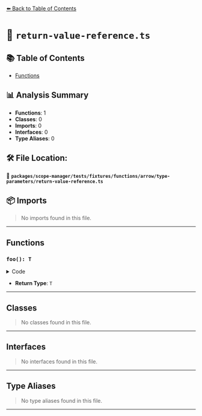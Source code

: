 [⬅️ Back to Table of Contents](../../../../../../../index.md)

# 📄 `return-value-reference.ts`

## 📚 Table of Contents

- [Functions](#functions)

## 📊 Analysis Summary

- **Functions**: 1
- **Classes**: 0
- **Imports**: 0
- **Interfaces**: 0
- **Type Aliases**: 0

## 🛠️ File Location:
📂 **`packages/scope-manager/tests/fixtures/functions/arrow/type-parameters/return-value-reference.ts`**

## 📦 Imports

> No imports found in this file.


---

## Functions

### `foo(): T`

<details><summary>Code</summary>

```ts
<T>(): T => {}
```
</details>

- **Return Type**: `T`

---

## Classes

> No classes found in this file.


---

## Interfaces

> No interfaces found in this file.


---

## Type Aliases

> No type aliases found in this file.


---